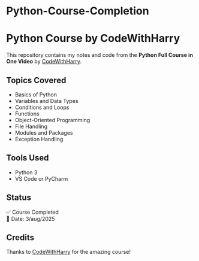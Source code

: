 # Python-Course-Completion
# Python Course by CodeWithHarry

This repository contains my notes and code from the **Python Full Course in One Video** by [CodeWithHarry](https://www.youtube.com/watch?v=UrsmFxEIp5k).

## Topics Covered

- Basics of Python
- Variables and Data Types
- Conditions and Loops
- Functions
- Object-Oriented Programming
- File Handling
- Modules and Packages
- Exception Handling

## Tools Used

- Python 3
- VS Code or PyCharm

## Status

✅ Course Completed  
📅 Date: 3/aug/2025

## Credits

Thanks to [CodeWithHarry](https://www.youtube.com/@CodeWithHarry) for the amazing course!
